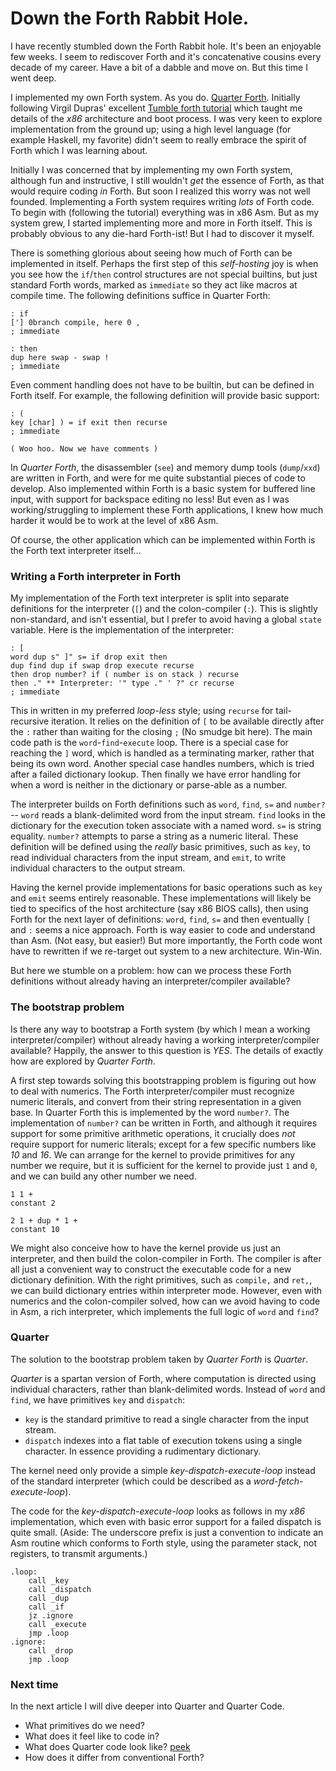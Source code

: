 
# Down the Forth Rabbit Hole.

I have recently stumbled down the Forth Rabbit hole. It's been an enjoyable few weeks. I seem to rediscover Forth and it's concatenative cousins every decade of my career. Have a bit of a dabble and move on. But this time I went deep.

I implemented my own Forth system. As you do. [Quarter Forth](https://github.com/Nick-Chapman/quarter-forth). Initially following Virgil Dupras' excellent [Tumble forth tutorial](https://tumbleforth.hardcoded.net) which taught me details of the _x86_ architecture and boot process. I was very keen to explore implementation from the ground up; using a high level language (for example Haskell, my favorite) didn't seem to really embrace the spirit of Forth which I was learning about.

Initially I was concerned that by implementing my own Forth system, although fun and instructive, I still wouldn't _get_ the essence of Forth, as that would require coding _in_ Forth. But soon I realized this worry was not well founded. Implementing a Forth system requires writing _lots_ of Forth code. To begin with (following the tutorial) everything was in x86 Asm. But as my system grew, I started implementing more and more in Forth itself. This is probably obvious to any die-hard Forth-ist! But I had to discover it myself.

There is something glorious about seeing how much of Forth can be implemented in itself. Perhaps the first step of this _self-hosting_ joy is when you see how the `if`/`then` control structures are not special builtins, but just standard Forth words, marked as `immediate` so they act like macros at compile time. The following definitions suffice in Quarter Forth:

```
: if
['] 0branch compile, here 0 ,
; immediate

: then
dup here swap - swap !
; immediate
```

Even comment handling does not have to be builtin, but can be defined in Forth itself. For example, the following definition will provide basic support:

```
: (
key [char] ) = if exit then recurse
; immediate

( Woo hoo. Now we have comments )
```

In _Quarter Forth_, the disassembler (`see`) and memory dump tools (`dump`/`xxd`) are written in Forth, and were for me quite substantial pieces of code to develop. Also implemented within Forth is a basic system for buffered line input, with support for backspace editing no less! But even as I was working/struggling to implement these Forth applications, I knew how much harder it would be to work at the level of x86 Asm.

Of course, the other application which can be implemented within Forth is the Forth text interpreter itself...


### Writing a Forth interpreter in Forth

My implementation of the Forth text interpreter is split into separate definitions for the interpreter (`[`) and the colon-compiler (`:`). This is slightly non-standard, and isn't essential, but I prefer to avoid having a global `state` variable. Here is the implementation of the interpreter:

```
: [
word dup s" ]" s= if drop exit then
dup find dup if swap drop execute recurse
then drop number? if ( number is on stack ) recurse
then ." ** Interpreter: '" type ." ' ?" cr recurse
; immediate
```

This in written in my preferred _loop-less_ style; using `recurse` for tail-recursive iteration. It relies on the definition of `[` to be available directly after the `:` rather than waiting for the closing `;` (No smudge bit here). The main code path is the `word`-`find`-`execute` loop. There is a special case for reaching the `]` word, which is handled as a terminating marker, rather that being its own word. Another special case handles numbers, which is tried after a failed dictionary lookup. Then finally we have error handling for when a word is neither in the dictionary or parse-able as a number.

The interpreter builds on Forth definitions such as `word`, `find`, `s=` and `number?` -- `word` reads a blank-delimited word from the input stream. `find` looks in the dictionary for the execution token associate with a named word. `s=` is string equality. `number?` attempts to parse a string as a numeric literal. These definition will be defined using the _really_ basic primitives, such as `key`, to read individual characters from the input stream, and `emit`, to write individual characters to the output stream.

Having the kernel provide implementations for basic operations such as `key` and `emit` seems entirely reasonable. These implementations will likely be tied to specifics of the host architecture (say x86 BIOS calls), then using Forth for the next layer of definitions: `word`, `find`, `s=` and then eventually `[` and `:` seems a nice approach. Forth is way easier to code and understand than Asm. (Not easy, but easier!) But more importantly, the Forth code wont have to rewritten if we re-target out system to a new architecture. Win-Win.

But here we stumble on a problem: how can we process these Forth definitions without already having an interpreter/compiler available?


### The bootstrap problem

Is there any way to bootstrap a Forth system (by which I mean a working interpreter/compiler) without already having a working interpreter/compiler available? Happily, the answer to this question is _YES_. The details of exactly how are explored by _Quarter Forth_.

A first step towards solving this bootstrapping problem is figuring out how to deal with numerics. The Forth interpreter/compiler must recognize numeric literals, and convert from their string representation in a given base. In Quarter Forth this is implemented by the word `number?`. The implementation of `number?` can be written in Forth, and although it requires support for some primitive arithmetic operations, it crucially does _not_ require support for numeric literals; except for a few specific numbers like _10_ and _16_. We can arrange for the kernel to provide primitives for any number we require, but it is sufficient for the kernel to provide just `1` and `0`, and we can build any other number we need.

```
1 1 +
constant 2

2 1 + dup * 1 +
constant 10
```

We might also conceive how to have the kernel provide us just an interpreter, and then build the colon-compiler in Forth. The compiler is after all just a convenient way to construct the executable code for a new dictionary definition. With the right primitives, such as `compile,` and `ret,`, we can build dictionary entries within interpreter mode. However, even with numerics and the colon-compiler solved, how can we avoid having to code in Asm, a rich interpreter, which implements the full logic of `word` and `find`?


### Quarter

The solution to the bootstrap problem taken by _Quarter Forth_ is _Quarter_.

_Quarter_ is a spartan version of Forth, where computation is directed using individual characters, rather than blank-delimited words. Instead of `word` and `find`, we have primitives `key` and `dispatch`:
- `key` is the standard primitive to read a single character from the input stream.
- `dispatch` indexes into a flat table of execution tokens using a single character. In essence providing a rudimentary dictionary.

The kernel need only provide a simple _key-dispatch-execute-loop_ instead of the standard interpreter (which could be described as a _word-fetch-execute-loop_).

The code for the _key-dispatch-execute-loop_ looks as follows in my _x86_ implementation, which even with basic error support for a failed dispatch is quite small. (Aside: The underscore prefix is just a convention to indicate an Asm routine which conforms to Forth style, using the parameter stack, not registers, to transmit arguments.)

```
.loop:
    call _key
    call _dispatch
    call _dup
    call _if
    jz .ignore
    call _execute
    jmp .loop
.ignore:
    call _drop
    jmp .loop
```

### Next time

In the next article I will dive deeper into Quarter and Quarter Code.

- What primitives do we need?
- What does it feel like to code in?
- What does Quarter code look like? [peek](https://github.com/Nick-Chapman/quarter-forth/blob/main/f/quarter.q)
- How does it differ from conventional Forth?
